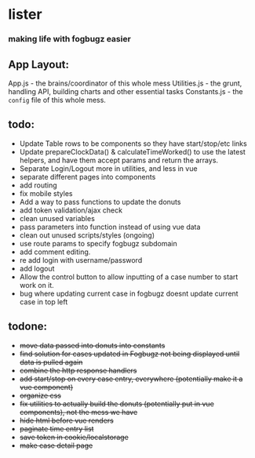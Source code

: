 # lister
### making life with fogbugz easier
## App Layout:
App.js - the brains/coordinator of this whole mess
Utilities.js - the grunt, handling API, building charts and other essential tasks
Constants.js - the `config` file of this whole mess.

## todo:
- Update Table rows to be components so they have start/stop/etc links
- Update prepareClockData() & calculateTimeWorked() to use the latest helpers, and have them accept params and return the arrays.
- Separate Login/Logout more in utilities, and less in vue
- separate different pages into components
- add routing
- fix mobile styles
- Add a way to pass functions to update the donuts
- add token validation/ajax check
- clean unused variables
- pass parameters into function instead of using vue data
- clean out unused scripts/styles (ongoing)
- use route params to specify fogbugz subdomain
- add comment editing.
- re add login with username/password
- add logout
- Allow the control button to allow inputting of a case number to start work on it.
- bug where updating current case in fogbugz doesnt update current case in top left

## todone:
- ~~move data passed into donuts into constants~~
- ~~find solution for cases updated in Fogbugz not being displayed until data is pulled again~~
- ~~combine the http response handlers~~
- ~~add start/stop on every case entry, everywhere (potentially make it a vue component)~~
- ~~organize css~~
- ~~fix utilities to actually build the donuts (potentially put in vue components), not the mess we have~~ 
- ~~hide html before vue renders~~
- ~~paginate time entry list~~
- ~~save token in cookie/localstorage~~
- ~~make case detail page~~